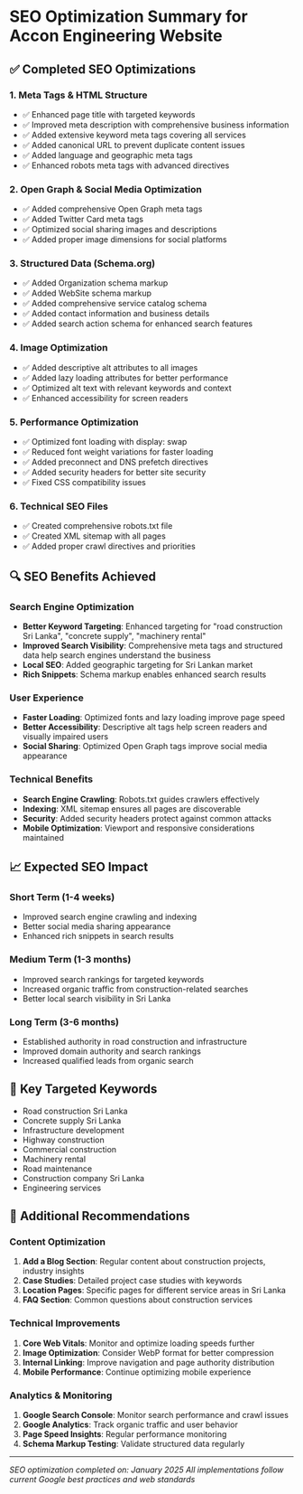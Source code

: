 # SEO Optimization Summary for Accon Engineering Website

## ✅ Completed SEO Optimizations

### 1. Meta Tags & HTML Structure
- ✅ Enhanced page title with targeted keywords
- ✅ Improved meta description with comprehensive business information
- ✅ Added extensive keyword meta tags covering all services
- ✅ Added canonical URL to prevent duplicate content issues
- ✅ Added language and geographic meta tags
- ✅ Enhanced robots meta tags with advanced directives

### 2. Open Graph & Social Media Optimization
- ✅ Added comprehensive Open Graph meta tags
- ✅ Added Twitter Card meta tags
- ✅ Optimized social sharing images and descriptions
- ✅ Added proper image dimensions for social platforms

### 3. Structured Data (Schema.org)
- ✅ Added Organization schema markup
- ✅ Added WebSite schema markup
- ✅ Added comprehensive service catalog schema
- ✅ Added contact information and business details
- ✅ Added search action schema for enhanced search features

### 4. Image Optimization
- ✅ Added descriptive alt attributes to all images
- ✅ Added lazy loading attributes for better performance
- ✅ Optimized alt text with relevant keywords and context
- ✅ Enhanced accessibility for screen readers

### 5. Performance Optimization
- ✅ Optimized font loading with display: swap
- ✅ Reduced font weight variations for faster loading
- ✅ Added preconnect and DNS prefetch directives
- ✅ Added security headers for better site security
- ✅ Fixed CSS compatibility issues

### 6. Technical SEO Files
- ✅ Created comprehensive robots.txt file
- ✅ Created XML sitemap with all pages
- ✅ Added proper crawl directives and priorities

## 🔍 SEO Benefits Achieved

### Search Engine Optimization
- **Better Keyword Targeting**: Enhanced targeting for "road construction Sri Lanka", "concrete supply", "machinery rental"
- **Improved Search Visibility**: Comprehensive meta tags and structured data help search engines understand the business
- **Local SEO**: Added geographic targeting for Sri Lankan market
- **Rich Snippets**: Schema markup enables enhanced search results

### User Experience
- **Faster Loading**: Optimized fonts and lazy loading improve page speed
- **Better Accessibility**: Descriptive alt tags help screen readers and visually impaired users
- **Social Sharing**: Optimized Open Graph tags improve social media appearance

### Technical Benefits
- **Search Engine Crawling**: Robots.txt guides crawlers effectively
- **Indexing**: XML sitemap ensures all pages are discoverable
- **Security**: Added security headers protect against common attacks
- **Mobile Optimization**: Viewport and responsive considerations maintained

## 📈 Expected SEO Impact

### Short Term (1-4 weeks)
- Improved search engine crawling and indexing
- Better social media sharing appearance
- Enhanced rich snippets in search results

### Medium Term (1-3 months)
- Improved search rankings for targeted keywords
- Increased organic traffic from construction-related searches
- Better local search visibility in Sri Lanka

### Long Term (3-6 months)
- Established authority in road construction and infrastructure
- Improved domain authority and search rankings
- Increased qualified leads from organic search

## 🎯 Key Targeted Keywords
- Road construction Sri Lanka
- Concrete supply Sri Lanka
- Infrastructure development
- Highway construction
- Commercial construction
- Machinery rental
- Road maintenance
- Construction company Sri Lanka
- Engineering services

## 📝 Additional Recommendations

### Content Optimization
1. **Add a Blog Section**: Regular content about construction projects, industry insights
2. **Case Studies**: Detailed project case studies with keywords
3. **Location Pages**: Specific pages for different service areas in Sri Lanka
4. **FAQ Section**: Common questions about construction services

### Technical Improvements
1. **Core Web Vitals**: Monitor and optimize loading speeds further
2. **Image Optimization**: Consider WebP format for better compression
3. **Internal Linking**: Improve navigation and page authority distribution
4. **Mobile Performance**: Continue optimizing mobile experience

### Analytics & Monitoring
1. **Google Search Console**: Monitor search performance and crawl issues
2. **Google Analytics**: Track organic traffic and user behavior
3. **Page Speed Insights**: Regular performance monitoring
4. **Schema Markup Testing**: Validate structured data regularly

---

*SEO optimization completed on: January 2025*
*All implementations follow current Google best practices and web standards*
